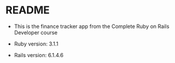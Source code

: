 # README
* This is the finance tracker app from the Complete Ruby on Rails Developer course

* Ruby version: 3.1.1

* Rails version: 6.1.4.6


